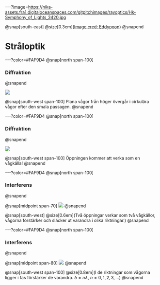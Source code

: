 ---?image=https://nika-assets.fra1.digitaloceanspaces.com/gitpitchimages/rayoptics/Hk-Symphony_of_Lights_3420.jpg

@snap[south-east]
@size[0.3em]([Image cred: Eddypoon](https://commons.wikimedia.org/wiki/File:Hk-Symphony_of_Lights_3420.jpg))
@snapend
# Stråloptik

---?color=#FAF9D4
@snap[north span-100]
### Diffraktion
@snapend

![](https://nika-assets.fra1.digitaloceanspaces.com/gitpitchimages/waveoptics/diff_1024px-Water_diffraction.jpg)

@snap[south-west span-100]
Plana vågor från höger övergår i cirkulära vågor efter den smala passagen.
@snapend

---?color=#FAF9D4
@snap[north span-100]
### Diffraktion
@snapend

![](https://nika-assets.fra1.digitaloceanspaces.com/gitpitchimages/waveoptics/diff_Wave_Diffraction_4Lambda_Slit.png)

@snap[south-west span-100]
Öppningen kommer att verka som en vågkälla!
@snapend

---?color=#FAF9D4
@snap[north span-100]
### Interferens
@snapend

@snap[midpoint span-70]
![](https://upload.wikimedia.org/wikipedia/commons/0/01/Two-Slit_Diffraction.png)
@snapend

@snap[south-west]
@size[0.6em](Två öppningar verkar som två vågkällor, vågorna förstärker och släcker ut varandra i olika riktningar.)
@snapend

---?color=#FAF9D4
@snap[north span-100]
### Interferens
@snapend

@snap[midpoint span-80]
![](https://nika-assets.fra1.digitaloceanspaces.com/gitpitchimages/waveoptics/int_souble_slit.png)
@snapend

@snap[south-west span-100]
@size[0.8em](I de riktningar som vågorna ligger i fas förstärker de varandra. $\delta=n\lambda$, $n=0, 1, 2, 3,...$)
@snapend
